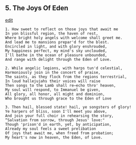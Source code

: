 
## 5.  The Joys Of Eden
[edit](https://docs.google.com/document/d/1c11DvyOAG_npMrNFvYkw4JDcSFfr7O5N/edit?mode=html)



    1. How sweet to reflect on those joys that await me
    In yon blissful region, the haven of rest,
    Where bright holy angels with welcome shall greet me.
    And lead me to mansions prepar'd for the blest.
    Encircled in light, and with glory enshrouded,
    My happiness perfect, my mind's sky unclouded,
    I'll bathe in the ocean of pleasure unbounded,
    And range with delight through the Eden of Love.

    2. While angelic legions, with harps tun'd celestial,
    Harmoniously join in the concert of praise,
    The saints, as they flock from the regions terrestrial,
    In loud hallejujahs their voices will raise
    Then songs to the Lamb shall re—echo thro' heaven,
    My soul will respond, to Immanuel be given,
    All glory, all honor, all might and dominion,
    Who brought us through grace to the Eden of Love

    3. Then hail, blessed state! hail, ye songsters of glory!
    Ye harpers of bliss, soon I'll meet you above,
    And join your full choir in rehearsing the story,
    “Salvation from sorrow, through Jesus' love:"
    Though 'prison'd in earth, yet, by anticipation,
    Already my soul feels a sweet prelibation
    Of joys that await me, when freed from probation;
    My heart's now in heaven, the Eden, of Love.
